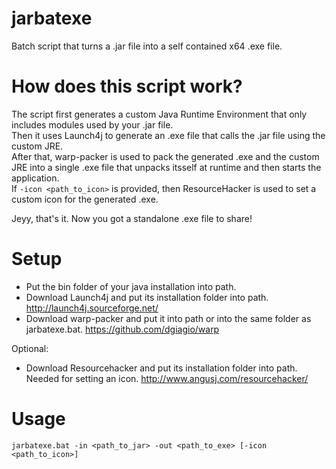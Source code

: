 # jarbatexe
Batch script that turns a .jar file into a self contained x64 .exe file.

# How does this script work?
The script first generates a custom Java Runtime Environment that only includes modules used by your .jar file. <br>
Then it uses Launch4j to generate an .exe file that calls the .jar file using the custom JRE. <br>
After that, warp-packer is used to pack the generated .exe and the custom JRE into a single .exe file that unpacks itsself at runtime and then starts the application. <br>
If ```-icon <path_to_icon>``` is provided, then ResourceHacker is used to set a custom icon for the generated .exe. <br>

Jeyy, that's it. Now you got a standalone .exe file to share!

# Setup
* Put the bin folder of your java installation into path.<br>
* Download Launch4j and put its installation folder into path. http://launch4j.sourceforge.net/ <br>
* Download warp-packer and put it into path or into the same folder as jarbatexe.bat. https://github.com/dgiagio/warp <br>

Optional: <br>
* Download Resourcehacker and put its installation folder into path. Needed for setting an icon. http://www.angusj.com/resourcehacker/ <br>

# Usage
```
jarbatexe.bat -in <path_to_jar> -out <path_to_exe> [-icon <path_to_icon>]
```

